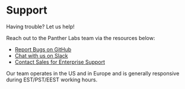 # Support

Having trouble? Let us help!

Reach out to the Panther Labs team via the resources below:

- [Report Bugs on GitHub](https://github.com/panther-labs/panther/issues)
- [Chat with us on Slack](https://panther-labs-oss-slackin.herokuapp.com/)
- [Contact Sales for Enterprise Support](https://runpanther.io/request-a-demo/)

Our team operates in the US and in Europe and is generally responsive during EST/PST/EEST working hours.
